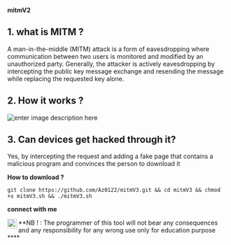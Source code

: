 **mitmV2**

**1. what is MITM ?**
--------------------------
A man-in-the-middle (MITM) attack is a form of eavesdropping where communication between two users is monitored and modified by an unauthorized party. Generally, the attacker is actively eavesdropping by intercepting the public key message exchange and resending the message while replacing the requested key alone.

**2. How it works ?**
--------------------------
![enter image description here](https://d.top4top.io/p_22521t9bk1.png)

**3. Can devices get hacked through it?**
-------------------------------------------------
Yes, by intercepting the request and adding a fake page that contains a malicious program and convinces the person to download it

 

 
**How to download ?**

    git clone https://github.com/Az0122/mitmV3.git && cd mitmV3 && chmod +x mitmV3.sh && ./mitmV3.sh
**connect with me**

<a target="_blank" href="https://instagram.com/r7jhz1/">
<img align="left" src="https://cdn-icons-png.flaticon.com/512/174/174855.png" width="22" height="22">
</a>
**NB ! : The programmer of this tool will not bear any consequences and any responsibility for any wrong use only for education purpose ****
